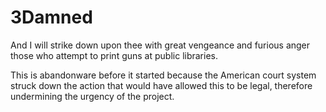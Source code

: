 # 3Damned
And I will strike down upon thee with great vengeance and furious anger those who attempt to print guns at public libraries.

This is abandonware before it started because the American court system struck down the action that would have allowed this to be legal, therefore undermining the urgency of the project.
